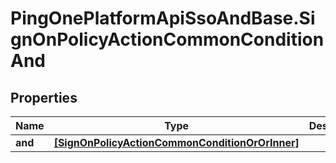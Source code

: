 # PingOnePlatformApiSsoAndBase.SignOnPolicyActionCommonConditionAnd

## Properties

Name | Type | Description | Notes
------------ | ------------- | ------------- | -------------
**and** | [**[SignOnPolicyActionCommonConditionOrOrInner]**](SignOnPolicyActionCommonConditionOrOrInner.md) |  | [optional] 


